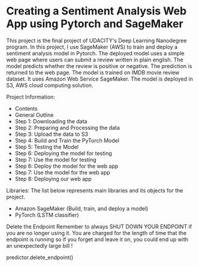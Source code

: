 # Creating a Sentiment Analysis Web App using Pytorch and SageMaker

This project is the final project of UDACITY's Deep Learning Nanodegree program.
In this project, I use SageMaker (AWS) to train and deploy a sentiment analysis model in Pytorch.
The deployed model uses a simple web page where users can submit a review written in plain english. The model predicts whether the review is positive or negative. The prediction is returned to the web page.
The model is trained on IMDB movie review dataset. It uses Amazon Web Service SageMaker. The model is deployed in S3, AWS cloud computing solution.


Project Information:
- Contents
- General Outline
- Step 1: Downloading the data
- Step 2: Preparing and Processing the data
- Step 3: Upload the data to S3
- Step 4: Build and Train the PyTorch Model
- Step 5: Testing the Model
- Step 6: Deploying the model for testing
- Step 7: Use the model for testing
- Step 6: Deploy the model for the web app
- Step 7: Use the model for the web app
- Step 8: Deploying our web app

Libraries:
The list below represents main libraries and its objects for the project.
- Amazon SageMaker (Build, train, and deploy a model)
- PyTorch (LSTM classifier)

Delete the Endpoint
Remember to always SHUT DOWN YOUR ENDPOINT if you are no longer using it. You are charged for the length of time that the endpoint is running so if you forget and leave it on, you could end up with an unexpectedly large bill !

predictor.delete_endpoint()
